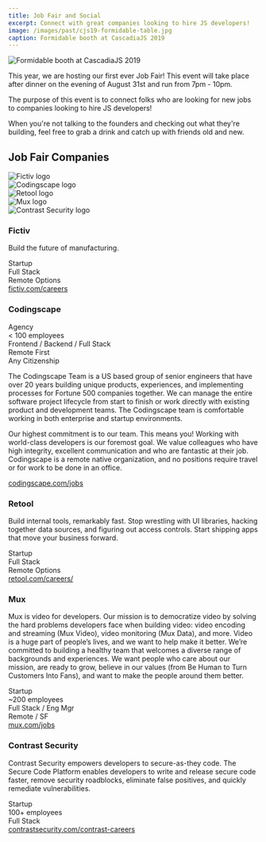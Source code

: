 ```yaml
---
title: Job Fair and Social
excerpt: Connect with great companies looking to hire JS developers!
image: /images/past/cjs19-formidable-table.jpg
caption: Formidable booth at CascadiaJS 2019
---
```

![Formidable booth at CascadiaJS 2019](/images/past/cjs19-formidable-table.jpg)

This year, we are hosting our first ever Job Fair! This event will take place after dinner on the evening of August 31st and run from 7pm - 10pm. 

The purpose of this event is to connect folks who are looking for new jobs to companies looking to hire JS developers! 

When you're not talking to the founders and checking out what they're building, feel free to grab a drink and catch up with friends old and new. 

## Job Fair Companies

<div class="sponsors-grid">
    <div class="sponsored tier">
        <div><img src="/images/sponsors/fictiv.png" alt="Fictiv logo"/></div>
        <div><img src="/images/sponsors/codingscape.svg" alt="Codingscape logo"/></div>
        <div><img src="/images/sponsors/retool.png" alt="Retool logo"/></div>
        <div><img src="/images/sponsors/mux.png" alt="Mux logo"/></div>
        <div><img src="/images/sponsors/contrast-security.png" alt="Contrast Security logo"/></div>
    </div>
</div>

### Fictiv

Build the future of manufacturing.

 <div class="topics">
    <div class=js-topic>Startup</div>
    <div class=js-topic>Full Stack</div>
    <div class=js-topic>Remote Options</div>
</div>

<div class="cta secondary"><a target="_blank" href="https://www.fictiv.com/careers">fictiv.com/careers</a></div>

### Codingscape

 <div class="topics">
    <div class=js-topic>Agency</div>
    <div class=js-topic>< 100 employees</div>
    <div class=js-topic>Frontend / Backend / Full Stack</div>
    <div class=js-topic>Remote First</div>
    <div class=js-topic>Any Citizenship</div>
</div>

The Codingscape Team is a US based group of senior engineers that have over 20 years building unique products, experiences, and implementing processes for Fortune 500 companies together. We can manage the entire software project lifecycle from start to finish or work directly with existing product and development teams. The Codingscape team is comfortable working in both enterprise and startup environments.

Our highest commitment is to our team. This means you! Working with world-class developers is our foremost goal. We value colleagues who have high integrity, excellent communication and who are fantastic at their job.  Codingscape is a remote native organization, and no positions require travel or for work to be done in an office.  

<div class="cta secondary"><a target="_blank" href="https://codingscape.com/jobs">codingscape.com/jobs</a></div>

### Retool

Build internal tools, remarkably fast. Stop wrestling with UI libraries, hacking together data sources, and figuring out access controls. Start shipping apps that move your business forward.

 <div class="topics">
    <div class=js-topic>Startup</div>
    <div class=js-topic>Full Stack</div>
    <div class=js-topic>Remote Options</div>
</div>

<div class="cta secondary"><a target="_blank" href="https://retool.com/careers/">retool.com/careers/</a></div>

### Mux

Mux is video for developers. Our mission is to democratize video by solving the hard problems developers face when building video: video encoding and streaming (Mux Video), video monitoring (Mux Data), and more. Video is a huge part of people’s lives, and we want to help make it better. We’re committed to building a healthy team that welcomes a diverse range of backgrounds and experiences. We want people who care about our mission, are ready to grow, believe in our values (from Be Human to Turn Customers Into Fans), and want to make the people around them better.

 <div class="topics">
    <div class=js-topic>Startup</div>
    <div class=js-topic>~200 employees</div>
    <div class=js-topic>Full Stack / Eng Mgr</div>
    <div class=js-topic>Remote / SF</div>
</div>

<div class="cta secondary"><a target="_blank" href="https://www.mux.com/jobs">mux.com/jobs</a></div>

### Contrast Security

Contrast Security empowers developers to secure-as-they code. The Secure Code Platform enables developers to write and release secure code faster, remove security roadblocks, eliminate false positives, and quickly remediate vulnerabilities.

 <div class="topics">
    <div class=js-topic>Startup</div>
    <div class=js-topic>100+ employees</div>
    <div class=js-topic>Full Stack</div>
</div>

<div class="cta secondary"><a target="_blank" href="https://www.contrastsecurity.com/contrast-careers">contrastsecurity.com/contrast-careers</a></div>